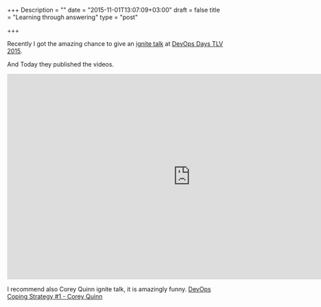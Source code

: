 +++
Description = ""
date = "2015-11-01T13:07:09+03:00"
draft = false
title = "Learning through answering"
type = "post"

+++

Recently I got the amazing chance to give an [ignite talk](http://www.devopsdays.org/events/2015-telaviv/program/ignite_eran_zimbler.html) at [DevOps Days TLV 2015](http://www.devopsdays.org/events/2015-telaviv).

And Today they published the videos.
<!--more-->

<iframe width="853" height="480" src="https://www.youtube.com/embed/Shvwm7pERSI?rel=0" frameborder="0" allowfullscreen></iframe>

I recommend also Corey Quinn ignite talk, it is amazingly funny. [DevOps Coping Strategy #1 - Corey Quinn](https://youtu.be/sZy-BAzUO4g)



